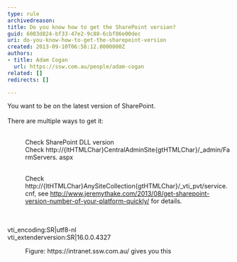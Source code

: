 ```yaml
---
type: rule
archivedreason: 
title: Do you know how to get the SharePoint version?
guid: 6083d824-bf33-47e2-9c88-6cbf86e00dec
uri: do-you-know-how-to-get-the-sharepoint-version
created: 2013-09-10T06:58:12.0000000Z
authors:
- title: Adam Cogan
  url: https://ssw.com.au/people/adam-cogan
related: []
redirects: []

---
```



​You want to be on the latest version of SharePoint.<br><br>There are multiple ways to get it&#58;​
<div>
   <br>
   <dd class="ssw15-rteElement-FigureBad">Check SharePoint DLL version</dd><dd class="ssw15-rteElement-FigureBad">Check&#160;http&#58;//{ltHTMLChar}CentralAdminSite{gtHTMLChar}/_admin/FarmServers. aspx</dd><p></p>​
   <dd class="ssw15-rteElement-FigureGood">Check&#160; http&#58;//{ltHTMLChar}AnySiteCollection{gtHTMLChar}/_vti_pvt/service.cnf,​ see&#160;<a href="http&#58;//www.jeremythake.com/2013/08/get-sharepoint-version-number-of-your-platform-quickly/">http&#58;//www.jeremythake.com/2013/08/get-sharepoint-version-number-of-your-platform-quickly/</a> for details.</dd></div>
<br><excerpt class='endintro'></excerpt><br>
<p class="ssw15-rteElement-GreyBox">vti_encoding&#58;SR|utf8-nl
<br>vti_extenderversion&#58;SR|16.0.0.4327</p><div><dd class="ssw15-rteElement-FigureNormal">​​Figure&#58; ​https&#58;//intranet.ssw.com.au/​ gives you this<br></dd><p><br></p></div>


